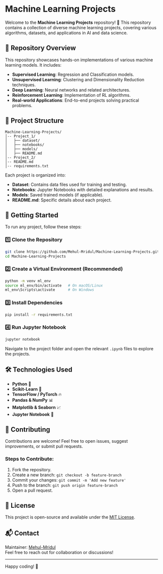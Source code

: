 # Machine Learning Projects

Welcome to the **Machine Learning Projects** repository! 🚀 This repository contains a collection of diverse machine learning projects, covering various algorithms, datasets, and applications in AI and data science.

## 📌 Repository Overview
This repository showcases hands-on implementations of various machine learning models. It includes:
- **Supervised Learning**: Regression and Classification models.
- **Unsupervised Learning**: Clustering and Dimensionality Reduction techniques.
- **Deep Learning**: Neural networks and related architectures.
- **Reinforcement Learning**: Implementation of RL algorithms.
- **Real-world Applications**: End-to-end projects solving practical problems.

## 📂 Project Structure
```
Machine-Learning-Projects/
│-- Project_1/
│   ├── dataset/
│   ├── notebooks/
│   ├── models/
│   ├── README.md
│-- Project_2/
│-- README.md
│-- requirements.txt
```
Each project is organized into:
- **Dataset**: Contains data files used for training and testing.
- **Notebooks**: Jupyter Notebooks with detailed explanations and results.
- **Models**: Saved trained models (if applicable).
- **README.md**: Specific details about each project.

## 🚀 Getting Started
To run any project, follow these steps:

### 1️⃣ Clone the Repository
```bash
git clone https://github.com/Mehul-Mridul/Machine-Learning-Projects.git
cd Machine-Learning-Projects
```

### 2️⃣ Create a Virtual Environment (Recommended)
```bash
python -m venv ml_env
source ml_env/bin/activate   # On macOS/Linux
ml_env\Scripts\activate      # On Windows
```

### 3️⃣ Install Dependencies
```bash
pip install -r requirements.txt
```

### 4️⃣ Run Jupyter Notebook
```bash
jupyter notebook
```
Navigate to the project folder and open the relevant `.ipynb` files to explore the projects.

## 🛠 Technologies Used
- **Python** 🐍
- **Scikit-Learn** 🤖
- **TensorFlow / PyTorch** 🔥
- **Pandas & NumPy** 📊
- **Matplotlib & Seaborn** 📈
- **Jupyter Notebook** 📒

## 🤝 Contributing
Contributions are welcome! Feel free to open issues, suggest improvements, or submit pull requests.

### Steps to Contribute:
1. Fork the repository.
2. Create a new branch: `git checkout -b feature-branch`
3. Commit your changes: `git commit -m 'Add new feature'`
4. Push to the branch: `git push origin feature-branch`
5. Open a pull request.

## 📜 License
This project is open-source and available under the [MIT License](LICENSE).

## 📬 Contact
Maintainer: [Mehul-Mridul](https://github.com/Mehul-Mridul)  
Feel free to reach out for collaboration or discussions!

---
Happy coding! 🎯


